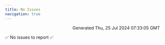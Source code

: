 ```yaml
---
title: No Issues
navigation: true
---
```


<p style="text-align:right;color:#cccs">
Generated Thu, 25 Jul 2024 07:33:05 GMT
</p>
<p>✅ No issues to report ✅</p>



